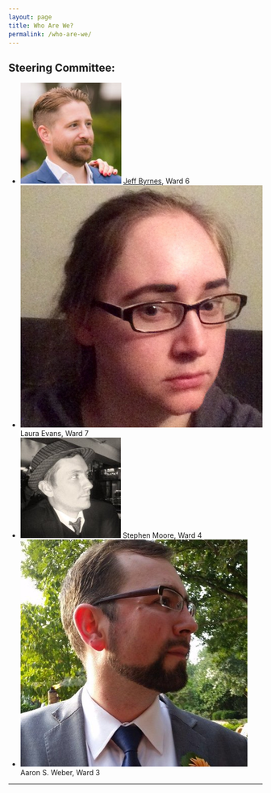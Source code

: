 ```yaml
---
layout: page
title: Who Are We?
permalink: /who-are-we/
---
```

## Steering Committee:

* <img src="/img/who-are-we/jeff-byrnes.jpg" alt="Headshot of Jeff Byrnes"> <a href="http://thejeffbyrnes.com/" title="Jeff Byrnes">Jeff Byrnes</a>, Ward 6
* <img src="/img/who-are-we/laura-evans.jpg" alt="Headshot of Laura Evans"> Laura Evans, Ward 7
* <img src="/img/who-are-we/stephen-moore.jpg" alt="Headshot of Stephen Moore"> Stephen Moore, Ward 4
* <img src="/img/who-are-we/aaron-s-weber.jpg" alt="Headshot of Aaron S. Weber"> Aaron S. Weber, Ward 3

* * *
